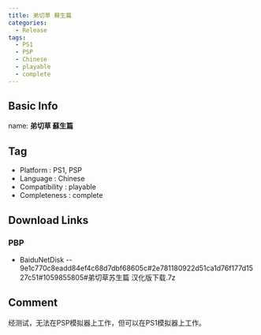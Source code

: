 ```yaml
---
title: 弟切草 蘇生篇
categories:
  - Release
tags:
  - PS1
  - PSP
  - Chinese
  - playable
  - complete
---
```

## Basic Info

name: **弟切草 蘇生篇**

## Tag
 - Platform : PS1, PSP
 - Language : Chinese
 - Compatibility : playable
 - Completeness : complete

## Download Links
### PBP
 - BaiduNetDisk
 -- 9e1c770c8eadd84ef4c68d7dbf68605c#2e781180922d51ca1d76f177d1527c51#1059855805#弟切草苏生篇 汉化版下载.7z

## Comment
经测试，无法在PSP模拟器上工作，但可以在PS1模拟器上工作。
